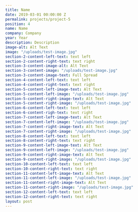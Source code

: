 ```yaml
---
title: Name
date: 2019-03-01 00:00:00 Z
permalink: projects/project-5
position: 4
name: Name
company: Company
year: Year
description: Description
image-alt: Alt Text
image: "/uploads/test-image.jpg"
section-2-content-left-text: text left
section-2-content-right-text: text right
section-3-content-image-alt: Alt Text
section-3-content-image: "/uploads/test-image.jpg"
section-3-content-image-text: Full Spread
section-4-content-left-text: text left
section-4-content-right-text: text right
section-5-content-left-image-text: Alt Text
section-5-content-left-image: "/uploads/test-image.jpg"
section-5-content-right-image-text: Alt Text
section-5-content-right-image: "/uploads/test-image.jpg"
section-6-content-left-text: text left
section-6-content-righ-text: text right
section-7-content-left-image-text: Alt Text
section-7-content-left-image: "/uploads/test-image.jpg"
section-7-content-right-image-text: Alt Text
section-7-content-right-image: "/uploads/test-image.jpg"
section-8-content-left-text: text left
section-8-content-right-text: text right
section-9-content-left-image-text: Alt Text
section-9-content-left-image: "/uploads/test-image.jpg"
section-9-content-right-image-text: Alt Text
section-9-content-right-image: "/uploads/test-image.jpg"
section-10-content-left-text: text left
section-10-content-right-text: text right
section-11-content-left-image-text: Alt Text
section-11-content-left-image: "/uploads/test-image.jpg"
section-11-content-right-image-text: Alt Text
section-11-content-right-image: "/uploads/test-image.jpg"
section-12-content-left-text: text left
section-12-content-right-text: text right
layout: post
---
```


